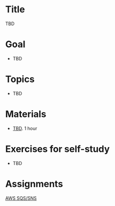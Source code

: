 # Title
TBD

# Goal
- TBD

# Topics
- TBD

# Materials
- [TBD](TBD). 1 hour  

# Exercises for self-study
- TBD

# Assignments
[AWS SQS/SNS](./task.md)
